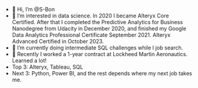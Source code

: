 - 👋 Hi, I’m @S-Bon
- 👀 I’m interested in data science. In 2020 I became Alteryx Core Certified. After that I completed the Predictive Analytics for Business Nanodegree from Udacity in December 2020, and finished my Google Data Analytics Professional Certificate September 2021. Alteryx Advanced Certified in October 2023. 
- 🌱 I’m currently doing intermediate SQL challenges while I job search. 
- 💞️ Recently I worked a 1-year contract at Lockheed Martin Aeronautics. Learned a lot!
- Top 3: Alteryx, Tableau, SQL
- Next 3: Python, Power BI, and the rest depends where my next job takes me.
  
  
<!---
S-Bon/S-Bon is a ✨ special ✨ repository because its `README.md` (this file) appears on your GitHub profile.
You can click the Preview link to take a look at your changes.
--->
